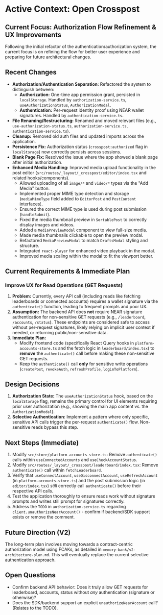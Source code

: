 # Active Context: Open Crosspost

## Current Focus: Authorization Flow Refinement & UX Improvements

Following the initial refactor of the authentication/authorization system, the current focus is on refining the flow for better user experience and preparing for future architectural changes.

## Recent Changes

-   **Authorization/Authentication Separation:** Refactored the system to distinguish between:
    -   **Authorization:** One-time app permission grant, persisted in `localStorage`. Handled by `authorization-service.ts`, `useAuthorizationStatus`, `AuthorizationModal`.
    -   **Authentication:** Per-request identity proof using NEAR wallet signatures. Handled by `authentication-service.ts`.
-   **File Renaming/Restructuring:** Renamed and moved relevant files (e.g., `use-authorization-status.ts`, `authorization-service.ts`, `authentication-service.ts`).
-   **Cleanup:** Removed old auth files and updated imports across the application.
-   **Persistence Fix:** Authorization status (`crosspost:authorized` flag in `localStorage`) now correctly persists across sessions.
-   **Blank Page Fix:** Resolved the issue where the app showed a blank page after initial authorization.
-   **Enhanced Media Handling:** Improved media upload functionality in the post editor (`src/routes/_layout/_crosspost/editor/index.tsx` and related hooks/components).
    -   Allowed uploading of all `image/*` and `video/*` types via the "Add Media" button.
    -   Implemented proper MIME type detection and storage (`mediaMimeType` field added to `EditorPost` and `PostContent` interfaces).
    -   Ensured the correct MIME type is used during post submission (`handleSubmit`).
    -   Fixed the media thumbnail preview in `SortablePost` to correctly display images and videos.
    -   Added a `MediaPreviewModal` component to view full-size media.
    -   Made media thumbnails clickable to open the preview modal.
    -   Refactored `MediaPreviewModal` to match `DraftsModal` styling and structure.
    -   Integrated `react-player` for enhanced video playback in the modal.
    -   Improved media scaling within the modal to fit the viewport better.

## Current Requirements & Immediate Plan

### Improve UX for Read Operations (GET Requests)

1.  **Problem:** Currently, every API call (including reads like fetching leaderboards or connected accounts) requires a wallet signature via the `authenticate()` function, leading to frequent prompts and poor UX.
2.  **Assumption:** The backend API does **not** require NEAR signature authentication for non-sensitive GET requests (e.g., `/leaderboard`, `/accounts`, `/status`). These endpoints are considered safe to access without per-request signatures, likely relying on implicit user context if needed, or returning public/non-sensitive data.
3.  **Immediate Plan:**
    *   Modify frontend code (specifically React Query hooks in `platform-accounts-store.ts` and the fetch logic in `leaderboard/index.tsx`) to **remove** the `authenticate()` call before making these non-sensitive GET requests.
    *   Keep the `authenticate()` call **only** for sensitive write operations (`createPost`, `revokeAuth`, `refreshProfile`, `loginToPlatform`).

## Design Decisions

1.  **Authorization State:** The `useAuthorizationStatus` hook, based on the `localStorage` flag, remains the primary control for UI elements requiring prior user authorization (e.g., showing the main app content vs. the `AuthorizationModal`).
2.  **Selective Authentication:** Implement a pattern where only specific, sensitive API calls trigger the per-request `authenticate()` flow. Non-sensitive reads bypass this step.

## Next Steps (Immediate)

1.  Modify `src/store/platform-accounts-store.ts`: Remove `authenticate()` calls within `useConnectedAccounts` and `useCheckAccountStatus`.
2.  Modify `src/routes/_layout/_crosspost/leaderboard/index.tsx`: Remove `authenticate()` call within `fetchLeaderboard`.
3.  Verify that `useConnectAccount`, `useDisconnectAccount`, `useRefreshAccount` (in `platform-accounts-store.ts`) and the post submission logic (in `editor/index.tsx`) *still* correctly call `authenticate()` before their respective API calls.
4.  Test the application thoroughly to ensure reads work without signature prompts and writes still prompt for signatures correctly.
5.  Address the `TODO` in `authorization-service.ts` regarding `client.unauthorizeNearAccount()` - confirm if backend/SDK support exists or remove the comment.

## Future Direction (V2)

The long-term plan involves moving towards a contract-centric authorization model using FCAKs, as detailed in `memory-bank/v2-architecture-plan.md`. This will eventually replace the current selective authentication approach.

## Open Questions

-   Confirm backend API behavior: Does it truly allow GET requests for leaderboard, accounts, status without *any* authentication (signature or otherwise)?
-   Does the SDK/backend support an explicit `unauthorizeNearAccount` call? (Relates to the TODO).
